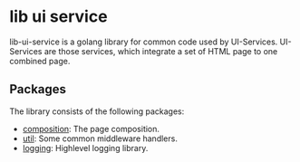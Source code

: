 
# lib ui service

lib-ui-service is a golang library for common code used by UI-Services.
UI-Services are those services, which integrate a set of HTML page to one combined page.

## Packages
The library consists of the following packages:

- [composition](composition/README.md): The page composition.
- [util](util/README.md): Some common middleware handlers.
- [logging](util/README.md): Highlevel logging library.
